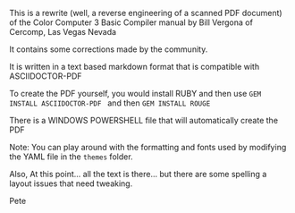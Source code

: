 This is a rewrite (well, a reverse engineering of a scanned PDF document) of the Color Computer 3 Basic Compiler manual by Bill Vergona of Cercomp, Las Vegas Nevada

It contains some corrections made by the community.

It is written in a text based markdown format that is compatible with ASCIIDOCTOR-PDF 

To create the PDF yourself, you would install RUBY and then use `GEM INSTALL ASCIIDOCTOR-PDF ` and then `GEM INSTALL ROUGE`

There is a WINDOWS POWERSHELL file  that will automatically create the PDF

Note: You can play around with the formatting and fonts used by modifying the YAML file in the `themes` folder.

Also, At this point... all the text is there... but there are some spelling a layout issues that need tweaking.

Pete 
